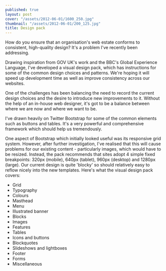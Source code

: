 ```yaml
---
published: true
layout: post
cover: "/assets/2012-06-01/1600_250.jpg"
thumbnail: "/assets/2012-06-01/200_125.jpg"
title: Design pack
---
```


How do you ensure that an organisation's web estate conforms to consistent, high-quality design? It's a problem I've recently been addressing.

Drawing inspiration from GOV UK's work and the BBC's Global Experience Language, I've developed a visual design pack, which has instructions for some of the common design choices and patterns. We're hoping it will speed up development time as well as improve consistency across our websites.

One of the challenges has been balancing the need to record the current design choices and the desire to introduce new improvements to it. Without the help of an in-house web designer, it's got to be a balance between where we are now and where we want to be.

I've drawn heavily on Twitter Bootstrap for some of the common elements such as buttons and tables. It's a very powerful and comprehensive framework which should help us tremendously.

One aspect of Bootstrap which initially looked useful was its responsive grid system. However, after further investigation, I've realised that this will cause problems for our existing content - particularly images, which would have to be resized. Instead, the pack recommends that sites adopt 4 simple fixed breakpoints: 320px (mobile), 640px (tablet), 960px (desktop) and 1280px (large). Our current design is quite 'blocky' so should relatively easy to reflow nicely into the new templates.
Here's what the visual design pack covers:

- Grid
- Typography
- Colours
- Masthead
- Menu
- Illustrated banner
- Blocks
- Images
- Features
- Tables
- Icons and buttons
- Blockquotes
- Slideshows and lightboxes
- Footer
- Forms
- Miscellaneous